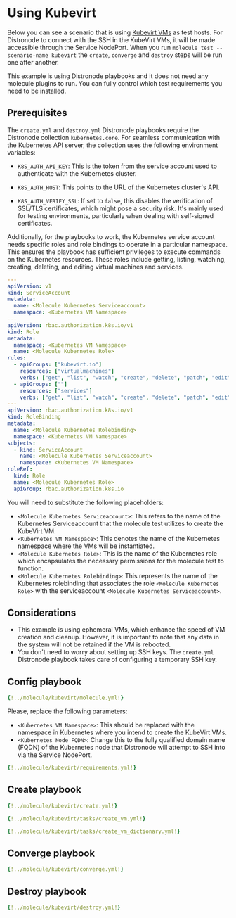 # Using Kubevirt

Below you can see a scenario that is using [Kubevirt VMs](https://kubevirt.io/user-guide/) as test hosts. For Distronode to connect with the SSH in the KubeVirt VMs, it will be made accessible through the Service NodePort.
When you run `molecule test --scenario-name kubevirt` the `create`, `converge` and
`destroy` steps will be run one after another.

This example is using Distronode playbooks and it does not need any molecule
plugins to run. You can fully control which test requirements you need to be
installed.

## Prerequisites

The `create.yml` and `destroy.yml` Distronode playbooks require the Distronode collection `kubernetes.core`. For seamless communication with the Kubernetes API server, the collection uses the following environment variables:

- `K8S_AUTH_API_KEY`: This is the token from the service account used to authenticate with the Kubernetes cluster.

- `K8S_AUTH_HOST`: This points to the URL of the Kubernetes cluster's API.

- `K8S_AUTH_VERIFY_SSL`: If set to `false`, this disables the verification of SSL/TLS certificates, which might pose a security risk. It's mainly used for testing environments, particularly when dealing with self-signed certificates.

Additionally, for the playbooks to work, the Kubernetes service account needs specific roles and role bindings to operate in a particular namespace. This ensures the playbook has sufficient privileges to execute commands on the Kubernetes resources. These roles include getting, listing, watching, creating, deleting, and editing virtual machines and services.

```yaml
---
apiVersion: v1
kind: ServiceAccount
metadata:
  name: <Molecule Kubernetes Serviceaccount>
  namespace: <Kubernetes VM Namespace>
---
apiVersion: rbac.authorization.k8s.io/v1
kind: Role
metadata:
  namespace: <Kubernetes VM Namespace>
  name: <Molecule Kubernetes Role>
rules:
  - apiGroups: ["kubevirt.io"]
    resources: ["virtualmachines"]
    verbs: ["get", "list", "watch", "create", "delete", "patch", "edit"]
  - apiGroups: [""]
    resources: ["services"]
    verbs: ["get", "list", "watch", "create", "delete", "patch", "edit"]
---
apiVersion: rbac.authorization.k8s.io/v1
kind: RoleBinding
metadata:
  name: <Molecule Kubernetes Rolebinding>
  namespace: <Kubernetes VM Namespace>
subjects:
  - kind: ServiceAccount
    name: <Molecule Kubernetes Serviceaccount>
    namespace: <Kubernetes VM Namespace>
roleRef:
  kind: Role
  name: <Molecule Kubernetes Role>
  apiGroup: rbac.authorization.k8s.io
```

You will need to substitute the following placeholders:

- `<Molecule Kubernetes Serviceaccount>`: This refers to the name of the Kubernetes Serviceaccount that the molecule test utilizes to create the KubeVirt VM.
- `<Kubernetes VM Namespace>`: This denotes the name of the Kubernetes namespace where the VMs will be instantiated.
- `<Molecule Kubernetes Role>`: This is the name of the Kubernetes role which encapsulates the necessary permissions for the molecule test to function.
- `<Molecule Kubernetes Rolebinding>`: This represents the name of the Kubernetes rolebinding that associates the role `<Molecule Kubernetes Role>` with the serviceaccount `<Molecule Kubernetes Serviceaccount>`.

## Considerations

- This example is using ephemeral VMs, which enhance the speed of VM creation and cleanup. However, it is important to note that any data in the system will not be retained if the VM is rebooted.
- You don't need to worry about setting up SSH keys. The `create.yml` Distronode playbook takes care of configuring a temporary SSH key.

## Config playbook

```yaml title="molecule.yml"
{!../molecule/kubevirt/molecule.yml!}
```

Please, replace the following parameters:

- `<Kubernetes VM Namespace>`: This should be replaced with the namespace in Kubernetes where you intend to create the KubeVirt VMs.
- `<Kubernetes Node FQDN>`: Change this to the fully qualified domain name (FQDN) of the Kubernetes node that Distronode will attempt to SSH into via the Service NodePort.

```yaml title="requirements.yml"
{!../molecule/kubevirt/requirements.yml!}
```

## Create playbook

```yaml title="create.yml"
{!../molecule/kubevirt/create.yml!}
```

```yaml title="tasks/create_vm.yml"
{!../molecule/kubevirt/tasks/create_vm.yml!}
```

```yaml title="tasks/create_vm_dictionary.yml"
{!../molecule/kubevirt/tasks/create_vm_dictionary.yml!}
```

## Converge playbook

```yaml title="converge.yml"
{!../molecule/kubevirt/converge.yml!}
```

## Destroy playbook

```yaml title="destroy.yml"
{!../molecule/kubevirt/destroy.yml!}
```

